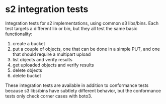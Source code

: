 # s2 integration tests

Integration tests for s2 implementations, using common s3 libs/bins. Each test
targets a different lib or bin, but they all test the same basic
functionality:

1) create a bucket
2) put a couple of objects, one that can be done in a simple PUT, and one that
   should require a multipart upload
3) list objects and verify results
4) get uploaded objects and verify results
5) delete objects
6) delete bucket

These integration tests are available in addition to conformance tests because
s3 libs/bins have subtlety different behavior, but the conformance tests only
check corner cases with boto3.